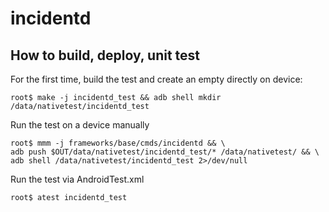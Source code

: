 # incidentd

## How to build, deploy, unit test

For the first time, build the test and create an empty directly on device:

```
root$ make -j incidentd_test && adb shell mkdir /data/nativetest/incidentd_test
```

Run the test on a device manually

```
root$ mmm -j frameworks/base/cmds/incidentd && \
adb push $OUT/data/nativetest/incidentd_test/* /data/nativetest/ && \
adb shell /data/nativetest/incidentd_test 2>/dev/null
```

Run the test via AndroidTest.xml

```
root$ atest incidentd_test
```